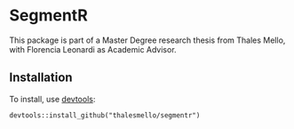 # SegmentR

This package is part of a Master Degree research thesis from Thales Mello, with
Florencia Leonardi as Academic Advisor.

## Installation

To install, use [devtools](https://github.com/r-lib/devtools):

```
devtools::install_github("thalesmello/segmentr")
```
